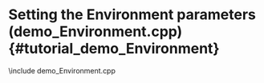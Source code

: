 Setting the Environment parameters (demo_Environment.cpp) {#tutorial_demo_Environment}
==========================

\include demo_Environment.cpp
